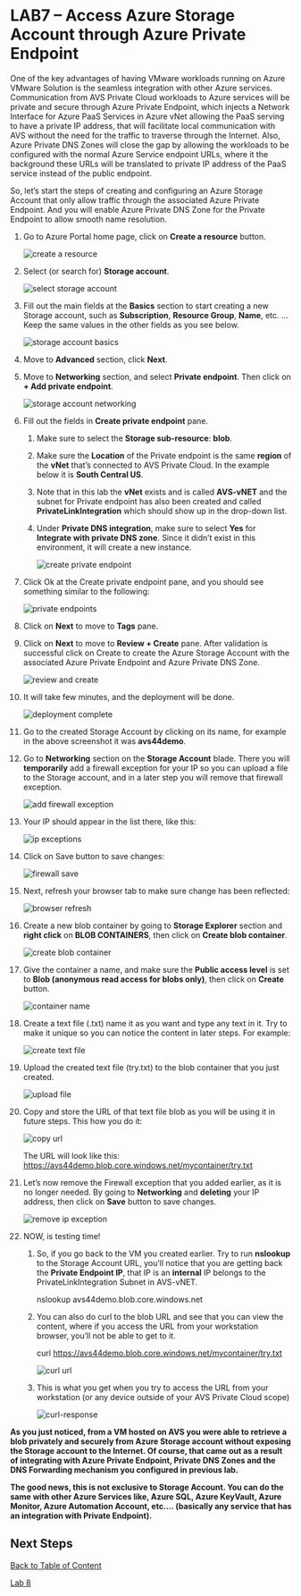# LAB7 – Access Azure Storage Account through Azure Private Endpoint

One of the key advantages of having VMware workloads running on Azure VMware
Solution is the seamless integration with other Azure services. Communication
from AVS Private Cloud workloads to Azure services will be private and secure
through Azure Private Endpoint, which injects a Network Interface for Azure PaaS
Services in Azure vNet allowing the PaaS serving to have a private IP address,
that will facilitate local communication with AVS without the need for the
traffic to traverse through the Internet. Also, Azure Private DNS Zones will
close the gap by allowing the workloads to be configured with the normal Azure
Service endpoint URLs, where it the background these URLs will be translated to
private IP address of the PaaS service instead of the public endpoint.

So, let’s start the steps of creating and configuring an Azure Storage Account
that only allow traffic through the associated Azure Private Endpoint. And you
will enable Azure Private DNS Zone for the Private Endpoint to allow smooth name
resolution.

1. Go to Azure Portal home page, click on **Create a resource** button.

    ![create a resource](media/lab-7/create-a-resource.png)

2. Select (or search for) **Storage account**.  

    ![select storage account](media/lab-7/select-storage-account.png)

3. Fill out the main fields at the **Basics** section to start creating a new
   Storage account, such as **Subscription**, **Resource Group**, **Name**,
   etc. … Keep the same values in the other fields as you see below.  

   ![storage account basics](media/lab-7/storage-account-basics.png)

4. Move to **Advanced** section, click **Next**.

5. Move to **Networking** section, and select **Private endpoint**. Then click
   on **+ Add private endpoint**.

   ![storage account networking](media/lab-7/storage-acc-networking.png)

6. Fill out the fields in **Create private endpoint** pane.

   1. Make sure to select the **Storage sub-resource**: **blob**.

   2. Make sure the **Location** of the Private endpoint is the same
      **region** of the **vNet** that’s connected to AVS Private Cloud. In the
      example below it is **South Central US**.

   3. Note that in this lab the **vNet** exists and is called **AVS-vNET** and
      the subnet for Private endpoint has also been created and called
      **PrivateLinkIntegration** which should show up in the drop-down list.

   4. Under **Private DNS integration**, make sure to select **Yes** for
      **Integrate with private DNS zone**. Since it didn’t exist in this
      environment, it will create a new instance.

      ![create private endpoint](media/lab-7/create-private-endpoint.png)

7. Click Ok at the Create private endpoint pane, and you should see something
   similar to the following:

    ![private endpoints](media/lab-7/private-endpoints.png)

8. Click on **Next** to move to **Tags** pane.

9. Click on **Next** to move to **Review + Create** pane. After validation is
   successful click on Create to create the Azure Storage Account with the
   associated Azure Private Endpoint and Azure Private DNS Zone.

   ![review and create](media/lab-7/review-and-create.png)

10. It will take few minutes, and the deployment will be done.

    ![deployment complete](media/lab-7/deployment-complete.png)

11. Go to the created Storage Account by clicking on its name, for example in
    the above screenshot it was **avs44demo**.

12. Go to **Networking** section on the **Storage Account** blade. There you
    will **temporarily** add a firewall exception for your IP so you can upload
    a file to the Storage account, and in a later step you will remove that
    firewall exception.

    ![add firewall exception](media/lab-7/add-firewall-exception.png)

13. Your IP should appear in the list there, like this:  

    ![ip exceptions](media/lab-7/ip-exceptions.png)

14. Click on Save button to save changes:  

    ![firewall save](media/lab-7/firewall-save.png)

15. Next, refresh your browser tab to make sure change has been reflected:  

    ![browser refresh](media/lab-7/browser-refresh.png)

16. Create a new blob container by going to **Storage Explorer** section and
    **right click** on **BLOB CONTAINERS**, then click on **Create blob
    container**.  

    ![create blob container](media/lab-7/create-blob-container.png)

17. Give the container a name, and make sure the **Public access level** is set
    to **Blob (anonymous read access for blobs only)**, then click on **Create**
    button.  

    ![container name](media/lab-7/container-name.png)

18. Create a text file (.txt) name it as you want and type any text in it. Try
    to make it unique so you can notice the content in later steps. For example:

    ![create text file](media/lab-7/create-text-file.png)

19. Upload the created text file (try.txt) to the blob container that you just
    created.

    ![upload file](media/lab-7/upload-file.png)

20. Copy and store the URL of that text file blob as you will be using it in
    future steps. This how you do
    it:

    ![copy url](media/lab-7/copy-url.png)
  
    The URL will look like this:
    <https://avs44demo.blob.core.windows.net/mycontainer/try.txt>

21. Let’s now remove the Firewall exception that you added earlier, as it is no
    longer needed. By going to **Networking** and **deleting** your IP address,
    then click on **Save** button to save
    changes.

    ![remove ip exception](media/lab-7/remove-ip-exception.png)

22. NOW, is testing time!

    1. So, if you go back to the VM you created earlier. Try to run
       **nslookup** to the Storage Account URL, you’ll notice that you are
       getting back the **Private Endpoint IP**, that IP is an **internal** IP
       belongs to the PrivateLinkIntegration Subnet in AVS-vNET.

       nslookup avs44demo.blob.core.windows.net

    2. You can also do curl to the blob URL and see that you can view the
       content, where if you access the URL from your workstation browser,
       you’ll not be able to get to it.

       curl <https://avs44demo.blob.core.windows.net/mycontainer/try.txt>

       ![curl url](media/lab-7/curl-url.png)

    3. This is what you get when you try to access the URL from your
       workstation (or any device outside of your AVS Private Cloud scope)

       ![curl-response](media/lab-7/curl-response.png)

**As you just noticed, from a VM hosted on AVS you were able to retrieve a blob
privately and securely from Azure Storage account without exposing the Storage
account to the Internet. Of course, that came out as a result of integrating
with Azure Private Endpoint, Private DNS Zones and the DNS Forwarding mechanism
you configured in previous lab.**

**The good news, this is not exclusive to Storage Account. You can do the same
with other Azure Services like, Azure SQL, Azure KeyVault, Azure Monitor, Azure
Automation Account, etc.… (basically any service that has an integration with
Private Endpoint).**

## Next Steps

[Back to Table of Content](toc.md#table-of-contents)

[Lab 8](lab-8.md)
